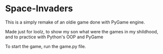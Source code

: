 # Space-Invaders
This is a simply remake of an oldie game done with PyGame engine.

Made just for loolz, to show my son what were the games in my shildhood, and to practice with Python's OOP and PyGame

To start the game, run the game.py file.
